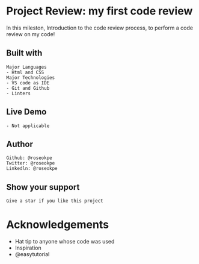 # Project Review: my first code review
In this mileston, Introduction to the code review process, to perform a code review on my code!


## Built with 
    Major Languages
    - Html and CSS
    Major Technologies
    - VS code as IDE
    - Git and Github
    - Linters

## Live Demo
    - Not applicable

## Author

    Github: @roseokpe
    Twitter: @roseokpe
    Linkedln: @roseokpe

## Show your support
    Give a star if you like this project

# Acknowledgements
  -   Hat tip to anyone whose code was used
  -   Inspiration
  -   @easytutorial 